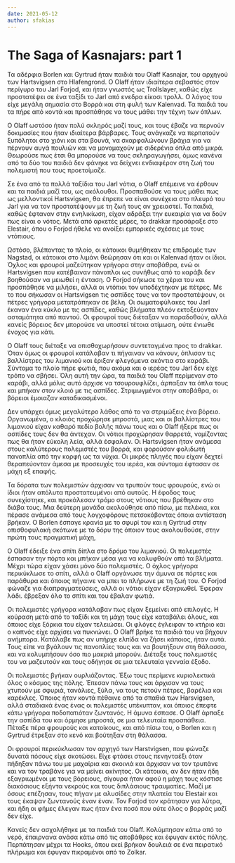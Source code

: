 ```yaml
---
date: 2021-05-12
author: sfakias
---
```

# The Saga of Kasnajars: part 1

Τα αδέρφια Borlen και Gyrtrud ήταν παιδιά του Olaff Kasnajar, του αρχηγού των Hartsvigsen στο Hlafengrond. O Olaff ήταν ιδιαίτερα σεβαστός στον περίγυρο του Jarl Forjod, και ήταν γνωστός ως Trollslayer, καθώς είχε προστατέψει σε ένα ταξίδι το Jarl από ενεδρα είκοσι τρολλ. Ο λόγος του είχε μεγάλη σημασία στο Βορρά και στη φυλή των Kalenvad. Τα παιδιά του τα πήρε από κοντά και προσπάθησε να τους μάθει την τέχνη των όπλων.

Ο Olaff ωστόσο ήταν πολύ σκληρός μαζί τους, και τους έβαζε να περνούν δοκιμασίες που ήταν ιδιαίτερα βάρβαρες. Τους ανάγκαζε να περπατούν ξυπόλητοι στο χιόνι και στα βουνά, να σκαρφαλώνουν βράχια για να πέρνουν αυγά πουλιών και να μονομαχούν με σιδερένια όπλα από μικρά. Θεωρούσε πως έτσι θα μπορούσε να τους σκληραγωγήσει, όμως κανένα από τα δύο του παιδιά δεν φάνηκε να δείχνει ενδιαφέρον στη ζωή του πολεμιστή που τους προετοίμαζε.

Σε ένα από τα πολλά ταξίδια του Jarl νότια, ο Olaff επέμεινε να έρθουν και τα παιδιά μαζί του, ως ακόλουθοι. Προσπαθούσε να τους μάθει πως ως μελλοντικοί Hartsvigsen, θα έπρεπε να είναι συνέχεια στο πλευρό του Jarl για να τον προστατέψουν με τη ζωή τους αν χρειαστεί. Τα παιδιά, καθώς έφταναν στην ενηλικίωση, είχαν αδράξει την ευκαιρία για να δούν πως είναι ο νότος. Μετά από αρκετές μέρες, το drakkar προσάραξε στο Elestair, όπου ο Forjod ήθελε να ανοίξει εμπορικές σχέσεις με τους ντόπιους.

Ωστόσο, βλέποντας το πλοίο, οι κάτοικοι θυμήθηκαν τις επιδρομές των Nagstad, οι κάτοικοι στο λιμάνι θεώρησαν ότι και οι Kalenvad ήταν οι ίδιοι. Όχλος και φρουροί μαζεύτηκαν γρήγορα στην αποβάθρα, ενώ οι Hartsvigsen που κατέβαιναν πάνοπλοι ως συνήθως από το καράβι δεν βοηθούσαν να μειωθεί η ένταση. Ο Forjod σήκωσε τα χέρια του και προσπάθησε να μιλήσει, αλλά οι ντόπιοι τον υποδέχτηκαν με πέτρες. Με το που σήκωσαν οι Hartsvigsen τις ασπίδες τους να τον προστατέψουν, οι πέτρες γρήγορα μετατράπηκαν σε βέλη. Οι σωματοφύλακες του Jarl έκαναν ένα κύκλο με τις ασπίδες, καθώς βλήματα πλεόν εκτοξεύονταν ασταμάτητα από παντού. Οι φρουροί τους διέταξαν να παραδοθούν, αλλά κανείς βόρειος δεν μπορούσε να υποστεί τέτοια ατίμωση, ούτε ένιωθε ένοχος για κάτι.

Ο Olaff τους διέταξε να οπισθοχωρήσουν συντεταγμένα προς το drakkar. Όταν όμως οι φρουροί κατάλαβαν τι πήγαιναν να κάνουν, όπλισαν τις βαλλίστρες του λιμανιού και έριξαν φλεγόμενα ακόντια στο καράβι. Σύντομα το πλοίο πήρε φωτιά, που ακόμα και ο ιερέας του Jarl δεν είχε τρόπο να σβήσει. Όλη αυτή την ώρα, τα παιδιά του Olaff περίμεναν στο καράβι, αλλά μόλις αυτό άρχισε να τσουρουφλίζει, άρπαξαν τα όπλα τους και μπήκαν στον κλοιό με τις ασπίδες. Στριμωγμένοι στην αποβάθρα, οι βόρειοι έμοιαζαν καταδικασμένοι.

Δεν υπάρχει όμως μεγαλύτερο λάθος από το να στριμώξεις ένα βόρειο. Οργανωμένα, ο κλοιός προχώρησε μπροστά, μιας και οι βαλλίστρες του λιμανιού είχαν καθαρό πεδίο βολής πάνω τους και ο Olaff ήξερε πως οι ασπίδες τους δεν θα άντεχαν. Οι νότιοι προχώρησαν θαρρετά, νομίζοντας πως θα ήταν εύκολη λεία, αλλά έσφαλαν. Οι Hartsvigsen ήταν ανάμεσα στους καλύτερους πολεμιστές του βορρά, και φορούσαν φολιδωτή πανοπλία από την κορφή ως τα νύχια. Οι μικρές πληγές που είχαν δεχτεί θεραπεύονταν άμεσα με προσευχές του ιερέα, και σύντομα έφτασαν σε μάχη εξ επαφής.  

Τα δόρατα των πολεμιστών άρχισαν να τρυπούν τους φρουρούς, ενώ οι ίδιοι ήταν απόλυτα προστατευμένοι από αυτούς. Η έφοδος τους συνεχίστηκε, και προκάλεσαν τρόμο στους νότιους που βρέθηκαν στο διάβα τους. Μια δεύτερη μονάδα ακολούθησε από πίσω, με πελέκια, και πέρασε ανάμεσα από τους λογχοφόρους πετσοκόβοντας όποια αντίσταση βρήκαν. Ο Borlen έσπαγε κρανία με το σφυρί του και η Gyrtrud στην οπισθοφυλακή σκότωνε με το δόρυ της όποιον τους ακολουθούσε, στην πρώτη τους πραγματική μάχη,

Ο Olaff έδειξε ένα σπίτι δίπλα στο δρόμο του λιμανιού. Οι πολεμιστές έσπασαν την πόρτα και μπήκαν μέσα για να καλυφθούν από τα βλήματα. Μέχρι τώρα είχαν χάσει μόνο δύο πολεμιστές. Ο όχλος γρήγορα περικύκλωσε το σπίτι, αλλά ο Olaff οργάνωσε την άμυνα σε πόρτες και παράθυρα και όποιος πήγαινε να μπει το πλήρωνε με τη ζωή του. Ο Forjod φώναζε για διαπραγματεύσεις, αλλά οι νότιοι είχαν εξαγριωθεί. Έφεραν λάδι. έβρεξαν όλο το σπίτι και του έβαλαν φωτιά.  

Οι πολεμιστές γρήγορα κατάλαβαν πως είχαν ξεμείνει από επιλογές. Η κούραση μετά από το ταξίδι και τη μάχη τους είχε καταβάλει όλους, και όποιος είχε ξόρκια του είχαν τελειώσει. Οι φλόγες έγλειφαν το κτήριο και ο καπνός είχε αρχίσει να πυκνώνει. Ο Olaff βρήκε τα παιδιά του να βήχουν ανήμπορα. Κατάλαβε πως αν υπήρχε ελπίδα να ζήσει κάποιος, ήταν αυτά. Τους είπε να βγάλουν τις πανοπλίες τους και να βουτήξουν στη θάλασσα, και να κολυμπήσουν όσο πιο μακριά μπορούν. Διέταξε τους πολεμιστές του να μαζευτούν και τους οδήγησε σε μια τελευταία γενναία έξοδο.  

Οι πολεμιστές βγήκαν ουρλιάζοντας. Έξω τους περίμενε κυριολεκτικά όλος ο κόσμος της πόλης. Έπεσαν πάνω τους και άρχισαν να τους χτυπούν με σφυριά, τανάλιες, ξύλα, να τους πετούν πέτρες, βαρέλια και καρέκλες. Όποιος ήταν κοντά πέθαινε από τα σπαθιά των Harsvigsen, αλλά σταδιακά ένας ένας οι πολεμιστές υπέκυπταν, και όποιος έπεφτε κάτω γρήγορα ποδοπατιόταν ζωντανός. Η άμυνα έσπασε. Ο Olaff άρπαξε την ασπίδα του και όρμησε μπροστά, σε μια τελευταία προσπάθεια. Πέταξε πέρα φρουρούς και κατοίκους, και από πίσω του, ο Borlen και η Gyrtrud έτρεξαν στο κενό και βούτηξαν στη θάλασσα.

Οι φρουροί περικύκλωσαν τον αρχηγό των Harstvigsen, που φώναζε δυνατά πόσους είχε σκοτώσει. Είχε φτάσει στους πενηνταέξι όταν πήδηξαν πάνω του με μαχαίρια και σκοινιά και άρχισαν να τον τρυπάνε και να τον τραβάνε για να μείνει ακίνητος. Οι κάτοικοι, αν δεν ήταν ήδη εξαγριωμένοι με τους βόρειους, σίγουρα ήταν αφού η μάχη τους κόστισε διακόσιους εξήντα νεκρούς και τους διπλάσιους τραυματίες. Μαζί με όσους επέζησαν, τους πήγαν με αλυσίδες στην πλατεία του Elestair και τους έκαψαν ζωντανούς έναν έναν. Τον Forjod τον κράτησαν για λύτρα, και ήδη οι φήμες έλεγαν πως ήταν ένα ποσό που ούτε όλος ο βορράς μαζί δεν είχε.  

Κανείς δεν ασχολήθηκε με τα παιδιά του Olaff. Κολύμπησαν κάτω από το νερό, έπαιρνανα ανάσα κάτω από τις αποβάθρες και έφυγαν εκτός πόλης. Περπάτησαν μέχρι τα Hooks, όπου εκεί βρήκαν δουλειά σε ένα πειρατικό πλήρωμα και έφυγαν πικραμένοι από το Zolkar.  


